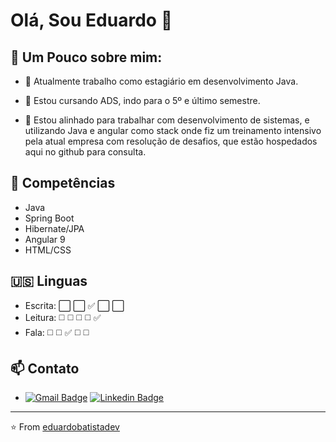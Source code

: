 # Olá, Sou Eduardo 👋

## 🧐 Um Pouco sobre mim:

- 🔭 Atualmente trabalho como estagiário em desenvolvimento Java.

- 🌱 Estou cursando ADS, indo para o 5º e último semestre.

- 💬 Estou alinhado para trabalhar com desenvolvimento de sistemas, e utilizando Java e angular como stack onde fiz um treinamento intensivo pela atual empresa com resolução de desafios, que estão hospedados aqui no github para consulta.

## :muscle: Competências
- Java
- Spring Boot
- Hibernate/JPA
- Angular 9
- HTML/CSS

## :us: Linguas
- Escrita: :white_large_square: :white_large_square: :white_check_mark: :white_large_square: :white_large_square:
- Leitura: :white_medium_square: :white_medium_square: :white_medium_square: :white_medium_square: :white_check_mark:
- Fala: :white_medium_square: :white_medium_square: :white_check_mark: :white_medium_square: :white_medium_square:

## 📫 Contato
- [![Gmail Badge](https://img.shields.io/badge/-eduardobatistadev@gmail.com-c14438?style=flat-square&logo=Gmail&logoColor=white&link=mailto:eduardobatistadev@gmail.com)](mailto:eduardobatistadev@gmail.com) [![Linkedin Badge](https://img.shields.io/badge/-eduardodev-blue?style=flat-square&logo=Linkedin&logoColor=white&link=https://www.linkedin.com/in/deveduardo/)](https://www.linkedin.com/in/deveduardo/)

---

⭐️ From [eduardobatistadev](https://github.com/eduardobatistadev)
